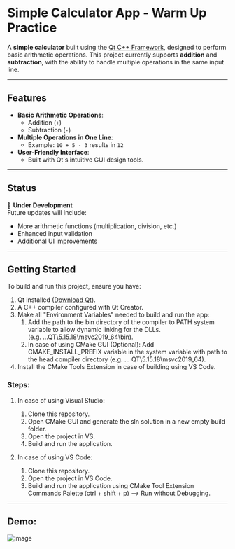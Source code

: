 # Simple Calculator App - Warm Up Practice

A **simple calculator** built using the [Qt C++ Framework](https://www.qt.io/), designed to perform basic arithmetic operations. This project currently supports **addition** and **subtraction**, with the ability to handle multiple operations in the same input line.

---

## Features
- **Basic Arithmetic Operations**:
  - Addition (`+`)
  - Subtraction (`-`)
- **Multiple Operations in One Line**:
  - Example: `10 + 5 - 3` results in `12`
- **User-Friendly Interface**:
  - Built with Qt's intuitive GUI design tools.

---

## Status
🚧 **Under Development**  
Future updates will include:
- More arithmetic functions (multiplication, division, etc.)
- Enhanced input validation
- Additional UI improvements

---

## Getting Started
To build and run this project, ensure you have:
1. Qt installed ([Download Qt](https://www.qt.io/download)).
2. A C++ compiler configured with Qt Creator.
3. Make all "Environment Variables" needed to build and run the app:
    1. Add the path to the bin directory of the compiler to PATH system variable to allow dynamic linking for the DLLs. <br />(e.g. ...QT\5.15.18\msvc2019_64\bin).
    2. In case of using CMake GUI (Optional): Add CMAKE_INSTALL_PREFIX variable in the system variable with path to the head compiler directory (e.g. ... QT\5.15.18\msvc2019_64).
4. Install the CMake Tools Extension in case of building using VS Code.

### Steps:
1. In case of using Visual Studio:
    1. Clone this repository.
    2. Open CMake GUI and generate the sln solution in a new empty build folder.
    3. Open the project in VS.
    4. Build and run the application.

2. In case of using VS Code:
    1. Clone this repository.
    2. Open the project in VS Code.
    3. Build and run the application using CMake Tool Extension Commands Palette (ctrl + shift + p) --> Run without Debugging.

---
## Demo:
![image](https://github.com/user-attachments/assets/b252bf2a-77d7-47de-aab5-df7ff64466b4)
